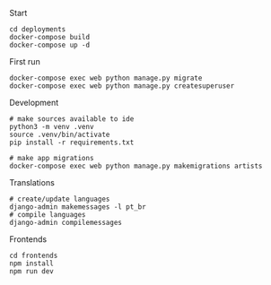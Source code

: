 
Start

    cd deployments
    docker-compose build
    docker-compose up -d

First run

    docker-compose exec web python manage.py migrate
    docker-compose exec web python manage.py createsuperuser

Development

    # make sources available to ide
    python3 -m venv .venv
    source .venv/bin/activate
    pip install -r requirements.txt

    # make app migrations
    docker-compose exec web python manage.py makemigrations artists

Translations

    # create/update languages
    django-admin makemessages -l pt_br
    # compile languages
    django-admin compilemessages

Frontends

    cd frontends
    npm install
    npm run dev